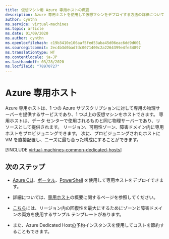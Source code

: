 ```yaml
---
title: 仮想マシン用 Azure 専用ホストの概要
description: Azure 専用ホストを使用して仮想マシンをデプロイする方法の詳細について説明します。
author: cynthn
ms.service: virtual-machines
ms.topic: article
ms.date: 01/09/2020
ms.author: cynthn
ms.openlocfilehash: c19b3410e106aaf5fed53aba45d06eac6dd9d601
ms.sourcegitcommit: 2ec4b3d0bad7dc0071400c2a2264399e4fe34897
ms.translationtype: HT
ms.contentlocale: ja-JP
ms.lasthandoff: 03/28/2020
ms.locfileid: "78970727"
---
```

# <a name="azure-dedicated-hosts"></a>Azure 専用ホスト

Azure 専用ホストは、1 つの Azure サブスクリプションに対して専用の物理サーバーを提供するサービスであり、1 つ以上の仮想マシンをホストできます。 専用ホストは、データ センターで使用されるものと同じ物理サーバーであり、リソースとして提供されます。 リージョン、可用性ゾーン、障害ドメイン内に専用ホストをプロビジョニングできます。 次に、プロビジョニングされたホストに VM を直接配置し、ニーズに最も合った構成にすることができます。



[!INCLUDE [virtual-machines-common-dedicated-hosts](../../../includes/virtual-machines-common-dedicated-hosts.md)]


## <a name="next-steps"></a>次のステップ

- [Azure CLI](dedicated-hosts-cli.md)、[ポータル](dedicated-hosts-portal.md)、[PowerShell](../windows/dedicated-hosts-powershell.md) を使用して専用ホストをデプロイできます。

- 詳細については、[専用ホスト](dedicated-hosts.md)の概要に関するページを参照してください。

- [こちら](https://github.com/Azure/azure-quickstart-templates/blob/master/201-vm-dedicated-hosts/README.md)には、リージョン内の回復性を最大にするためにゾーンと障害ドメインの両方を使用するサンプル テンプレートがあります。

- また、Azure Dedicated Host[の](../prepay-dedicated-hosts-reserved-instances.md)予約インスタンスを使用してコストを節約することもできます。
